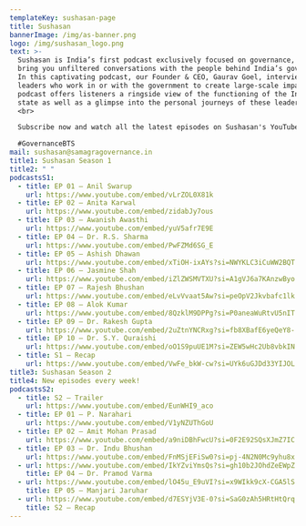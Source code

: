 ```yaml
---
templateKey: sushasan-page
title: Sushasan
bannerImage: /img/as-banner.png
logo: /img/sushasan_logo.png
text: >-
  Sushasan is India’s first podcast exclusively focused on governance, where we
  bring you unfiltered conversations with the people behind India’s governance.
  In this captivating podcast, our Founder & CEO, Gaurav Goel, interviews
  leaders who work in or with the government to create large-scale impact. The
  podcast offers listeners a ringside view of the functioning of the Indian
  state as well as a glimpse into the personal journeys of these leaders. <br>
  <br>

  Subscribe now and watch all the latest episodes on Sushasan's YouTube channel for governance behind-the-scenes! <br> <br>

  #GovernanceBTS
mail: sushasan@samagragovernance.in
title1: Sushasan Season 1
title2: " "
podcastsS1:
  - title: EP 01 – Anil Swarup
    url: https://www.youtube.com/embed/vLrZOL0X81k
  - title: EP 02 – Anita Karwal
    url: https://www.youtube.com/embed/zidabJy7ous
  - title: EP 03 – Awanish Awasthi
    url: https://www.youtube.com/embed/yuV5afr7E9E
  - title: EP 04 – Dr. R.S. Sharma
    url: https://www.youtube.com/embed/PwFZMd6SG_E
  - title: EP 05 – Ashish Dhawan
    url: https://www.youtube.com/embed/xTiOH-ixAYs?si=NWYKLC3iCuWW2BQT
  - title: EP 06 – Jasmine Shah
    url: https://www.youtube.com/embed/iZlZWSMVTXU?si=A1gVJ6a7KAnzwByo
  - title: EP 07 – Rajesh Bhushan
    url: https://www.youtube.com/embed/eLvVvaat5Aw?si=peOpV2Jkvbafc1lk
  - title: EP 08 – Alok Kumar
    url: https://www.youtube.com/embed/8QzklM9DPPg?si=P0aneaWuRtvU5nIT
  - title: EP 09 – Dr. Rakesh Gupta
    url: https://www.youtube.com/embed/2uZtnYNCRxg?si=fb8XBafE6yeQeY8-
  - title: EP 10 – Dr. S.Y. Quraishi
    url: https://www.youtube.com/embed/oO1S9puUE1M?si=ZEW5wHc2Ub8vbkIN
  - title: S1 – Recap
    url: https://www.youtube.com/embed/VwFe_bkW-cw?si=UYk6uGJDd33YIJOL
title3: Sushasan Season 2
title4: New episodes every week!
podcastsS2:
  - title: S2 – Trailer
    url: https://www.youtube.com/embed/EunWHI9_aco
  - title: EP 01 – P. Narahari
    url: https://www.youtube.com/embed/V1yNZUThGoU
  - title: EP 02 – Amit Mohan Prasad
    url: https://www.youtube.com/embed/a9niDBhFwcU?si=0F2E92SQsXJmZ7IC
  - title: EP 03 – Dr. Indu Bhushan
    url: https://www.youtube.com/embed/FnMSjEFiSw0?si=pj-4N2N0Mc9yhu8x
  - url: https://www.youtube.com/embed/IkYZviYmsQs?si=gh10b2JOhdZeEWpZ
    title: EP 04 – Dr. Pramod Varma
  - url: https://www.youtube.com/embed/lO45u_E9uVI?si=x9WIkk9cX-CGA5lS
    title: EP 05 – Manjari Jaruhar
  - url: https://www.youtube.com/embed/d7ESYjV3E-0?si=SaG0zAh5HRtHtQrq
    title: S2 – Recap
---
```

